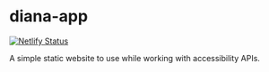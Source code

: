 # diana-app
[![Netlify Status](https://api.netlify.com/api/v1/badges/61499b67-c9f4-4f3d-80f7-05c84329989a/deploy-status)](https://app.netlify.com/sites/diana-app/deploys)

A simple static website to use while working with accessibility APIs.


